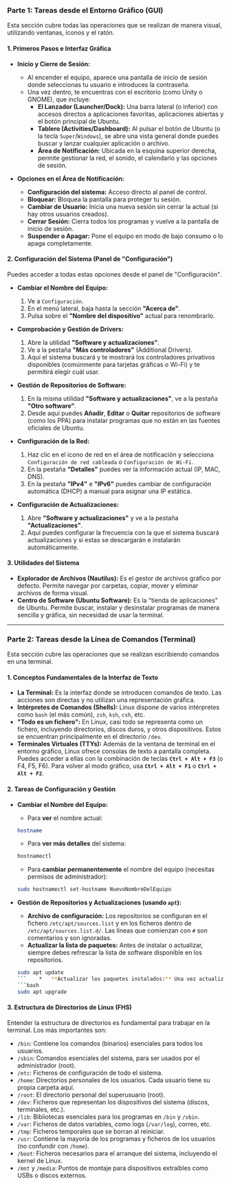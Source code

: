 

### **Parte 1: Tareas desde el Entorno Gráfico (GUI)**

Esta sección cubre todas las operaciones que se realizan de manera visual, utilizando ventanas, iconos y el ratón.

#### **1. Primeros Pasos e Interfaz Gráfica**

*   **Inicio y Cierre de Sesión:**
    *   Al encender el equipo, aparece una pantalla de inicio de sesión donde seleccionas tu usuario e introduces la contraseña.
    *   Una vez dentro, te encuentras con el escritorio (como Unity o GNOME), que incluye:
        *   **El Lanzador (Launcher/Dock):** Una barra lateral (o inferior) con accesos directos a aplicaciones favoritas, aplicaciones abiertas y el botón principal de Ubuntu.
        *   **Tablero (Activities/Dashboard):** Al pulsar el botón de Ubuntu (o la tecla `Super`/`Windows`), se abre una vista general donde puedes buscar y lanzar cualquier aplicación o archivo.
        *   **Área de Notificación:** Ubicada en la esquina superior derecha, permite gestionar la red, el sonido, el calendario y las opciones de sesión.

*   **Opciones en el Área de Notificación:**
    *   **Configuración del sistema:** Acceso directo al panel de control.
    *   **Bloquear:** Bloquea la pantalla para proteger tu sesión.
    *   **Cambiar de Usuario:** Inicia una nueva sesión sin cerrar la actual (si hay otros usuarios creados).
    *   **Cerrar Sesión:** Cierra todos los programas y vuelve a la pantalla de inicio de sesión.
    *   **Suspender o Apagar:** Pone el equipo en modo de bajo consumo o lo apaga completamente.

#### **2. Configuración del Sistema (Panel de "Configuración")**

Puedes acceder a todas estas opciones desde el panel de "Configuración".

*   **Cambiar el Nombre del Equipo:**
    1.  Ve a `Configuración`.
    2.  En el menú lateral, baja hasta la sección **"Acerca de"**.
    3.  Pulsa sobre el **"Nombre del dispositivo"** actual para renombrarlo.

*   **Comprobación y Gestión de Drivers:**
    1.  Abre la utilidad **"Software y actualizaciones"**.
    2.  Ve a la pestaña **"Más controladores"** (Additional Drivers).
    3.  Aquí el sistema buscará y te mostrará los controladores privativos disponibles (comúnmente para tarjetas gráficas o Wi-Fi) y te permitirá elegir cuál usar.

*   **Gestión de Repositorios de Software:**
    1.  En la misma utilidad **"Software y actualizaciones"**, ve a la pestaña **"Otro software"**.
    2.  Desde aquí puedes **Añadir**, **Editar** o **Quitar** repositorios de software (como los PPA) para instalar programas que no están en las fuentes oficiales de Ubuntu.

*   **Configuración de la Red:**
    1.  Haz clic en el icono de red en el área de notificación y selecciona `Configuración de red cableada` o `Configuración de Wi-Fi`.
    2.  En la pestaña **"Detalles"** puedes ver la información actual (IP, MAC, DNS).
    3.  En la pestaña **"IPv4"** e **"IPv6"** puedes cambiar de configuración automática (DHCP) a manual para asignar una IP estática.

*   **Configuración de Actualizaciones:**
    1.  Abre **"Software y actualizaciones"** y ve a la pestaña **"Actualizaciones"**.
    2.  Aquí puedes configurar la frecuencia con la que el sistema buscará actualizaciones y si estas se descargarán e instalarán automáticamente.

#### **3. Utilidades del Sistema**

*   **Explorador de Archivos (Nautilus):** Es el gestor de archivos gráfico por defecto. Permite navegar por carpetas, copiar, mover y eliminar archivos de forma visual.
*   **Centro de Software (Ubuntu Software):** Es la "tienda de aplicaciones" de Ubuntu. Permite buscar, instalar y desinstalar programas de manera sencilla y gráfica, sin necesidad de usar la terminal.

---

### **Parte 2: Tareas desde la Línea de Comandos (Terminal)**

Esta sección cubre las operaciones que se realizan escribiendo comandos en una terminal.

#### **1. Conceptos Fundamentales de la Interfaz de Texto**

*   **La Terminal:** Es la interfaz donde se introducen comandos de texto. Las acciones son directas y no utilizan una representación gráfica.
*   **Intérpretes de Comandos (Shells):** Linux dispone de varios intérpretes como `bash` (el más común), `zsh`, `ksh`, `csh`, etc.
*   **"Todo es un fichero":** En Linux, casi todo se representa como un fichero, incluyendo directorios, discos duros, y otros dispositivos. Estos se encuentran principalmente en el directorio `/dev`.
*   **Terminales Virtuales (TTYs):** Además de la ventana de terminal en el entorno gráfico, Linux ofrece consolas de texto a pantalla completa. Puedes acceder a ellas con la combinación de teclas **`Ctrl + Alt + F3`** (o F4, F5, F6). Para volver al modo gráfico, usa **`Ctrl + Alt + F1`** o **`Ctrl + Alt + F2`**.

#### **2. Tareas de Configuración y Gestión**

*   **Cambiar el Nombre del Equipo:**
    *   Para **ver** el nombre actual:
      ```bash
      hostname
      ```
    *   Para **ver más detalles** del sistema:
      ```bash
      hostnamectl
      ```
    *   Para **cambiar permanentemente** el nombre del equipo (necesitas permisos de administrador):
      ```bash
      sudo hostnamectl set-hostname NuevoNombreDelEquipo
      ```

*   **Gestión de Repositorios y Actualizaciones (usando `apt`):**
    *   **Archivo de configuración:** Los repositorios se configuran en el fichero `/etc/apt/sources.list` y en los ficheros dentro de `/etc/apt/sources.list.d/`. Las líneas que comienzan con `#` son comentarios y son ignoradas.
    *   **Actualizar la lista de paquetes:** Antes de instalar o actualizar, siempre debes refrescar la lista de software disponible en los repositorios.
      ```bash
      sudo apt update
      ```    *   **Actualizar los paquetes instalados:** Una vez actualizada la lista, este comando descarga e instala las nuevas versiones de todos tus programas.
      ```bash
      sudo apt upgrade
      ```

#### **3. Estructura de Directorios de Linux (FHS)**

Entender la estructura de directorios es fundamental para trabajar en la terminal. Los más importantes son:

*   `/bin`: Contiene los comandos (binarios) esenciales para todos los usuarios.
*   `/sbin`: Comandos esenciales del sistema, para ser usados por el administrador (root).
*   `/etc`: Ficheros de configuración de todo el sistema.
*   `/home`: Directorios personales de los usuarios. Cada usuario tiene su propia carpeta aquí.
*   `/root`: El directorio personal del superusuario (root).
*   `/dev`: Ficheros que representan los dispositivos del sistema (discos, terminales, etc.).
*   `/lib`: Bibliotecas esenciales para los programas en `/bin` y `/sbin`.
*   `/var`: Ficheros de datos variables, como logs (`/var/log`), correo, etc.
*   `/tmp`: Ficheros temporales que se borran al reiniciar.
*   `/usr`: Contiene la mayoría de los programas y ficheros de los usuarios (no confundir con `/home`).
*   `/boot`: Ficheros necesarios para el arranque del sistema, incluyendo el kernel de Linux.
*   `/mnt` y `/media`: Puntos de montaje para dispositivos extraíbles como USBs o discos externos.